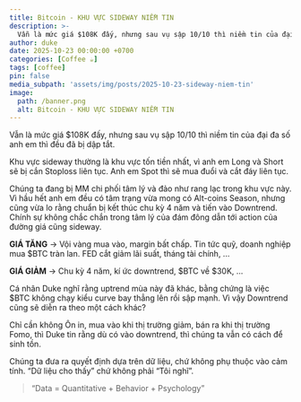 ```yaml
---
title: Bitcoin - KHU VỰC SIDEWAY NIỀM TIN
description: >-
  Vẫn là mức giá $108K đấy, nhưng sau vụ sập 10/10 thì niềm tin của đại đa số anh em thì đều đã bị dập tắt.
author: duke
date: 2025-10-23 00:00:00 +0700
categories: [Coffee ☕️]
tags: [coffee]
pin: false
media_subpath: 'assets/img/posts/2025-10-23-sideway-niem-tin'
image:
  path: /banner.png
  alt: Bitcoin - KHU VỰC SIDEWAY NIỀM TIN
---
```


Vẫn là mức giá $108K đấy, nhưng sau vụ sập 10/10 thì niềm tin của đại đa số anh em thì đều đã bị dập tắt.

Khu vực sideway thường là khu vực tốn tiền nhất, vì anh em Long và Short sẽ bị cắn Stoploss liên tục. Anh em Spot thì sẽ mua đuổi và cắt đáy liên tục.

Chúng ta đang bị MM chi phối tâm lý và đảo như rang lạc trong khu vực này. Vì hầu hết anh em đều có tâm trạng vừa mong có Alt-coins Season, nhưng cũng vừa lo rằng chuẩn bị kết thúc chu kỳ 4 năm và tiến vào Downtrend. Chính sự không chắc chắn trong tâm lý của đám đông dẫn tới action của đường giá cũng sideway.

**GIÁ TĂNG** → Vội vàng mua vào, margin bất chấp. Tin tức quỹ, doanh nghiệp mua $BTC tràn lan. FED cắt giảm lãi suất, tháng tài chính, ...

**GIÁ GIẢM** → Chu kỳ 4 năm, kí ức downtrend, $BTC về $30K, ...

Cá nhân Duke nghĩ rằng uptrend mùa này đã khác, bằng chứng là việc $BTC không chạy kiểu curve bay thẳng lên rồi sập mạnh. Vì vậy Downtrend cũng sẽ diễn ra theo một cách khác?

Chỉ cần không Ôn in, mua vào khi thị trường giảm, bán ra khi thị trường Fomo, thì Duke tin rằng dù có vào downtrend, thì chúng ta vẫn có cách để sinh tồn.

Chúng ta đưa ra quyết định dựa trên dữ liệu, chứ không phụ thuộc vào cảm tính. “Dữ liệu cho thấy” chứ không phải “Tôi nghĩ”.

> “Data = Quantitative + Behavior + Psychology”